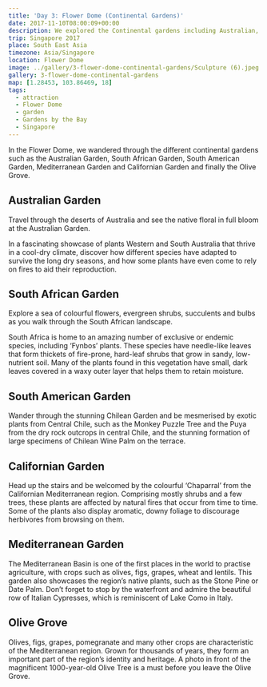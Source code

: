 ```yaml
---
title: 'Day 3: Flower Dome (Continental Gardens)'
date: 2017-11-10T08:00:09+00:00
description: We explored the Continental gardens including Australian, South African, South American, Mediterranean, Californian and the Olive Grove.
trip: Singapore 2017
place: South East Asia
timezone: Asia/Singapore
location: Flower Dome
image: ../gallery/3-flower-dome-continental-gardens/Sculpture (6).jpeg
gallery: 3-flower-dome-continental-gardens
map: [1.28453, 103.86469, 18]
tags:
  - attraction
  - Flower Dome
  - garden
  - Gardens by the Bay
  - Singapore
---
```


In the Flower Dome, we wandered through the different continental gardens such as the Australian Garden, South African Garden, South American Garden, Mediterranean Garden and Californian Garden and finally the Olive Grove.

## Australian Garden

Travel through the deserts of Australia and see the native floral in full bloom at the Australian Garden.

In a fascinating showcase of plants Western and South Australia that thrive in a cool-dry climate, discover how different species have adapted to survive the long dry seasons, and how some plants have even come to rely on fires to aid their reproduction.

## South African Garden

Explore a sea of colourful flowers, evergreen shrubs, succulents and bulbs as you walk through the South African landscape.

South Africa is home to an amazing number of exclusive or endemic species, including ‘Fynbos’ plants. These species have needle-like leaves that form thickets of fire-prone, hard-leaf shrubs that grow in sandy, low-nutrient soil. Many of the plants found in this vegetation have small, dark leaves covered in a waxy outer layer that helps them to retain moisture.

## South American Garden

Wander through the stunning Chilean Garden and be mesmerised by exotic plants from Central Chile, such as the Monkey Puzzle Tree and the Puya from the dry rock outcrops in central Chile, and the stunning formation of large specimens of Chilean Wine Palm on the terrace.

## Californian Garden

Head up the stairs and be welcomed by the colourful ‘Chaparral’ from the Californian Mediterranean region. Comprising mostly shrubs and a few trees, these plants are affected by natural fires that occur from time to time. Some of the plants also display aromatic, downy foliage to discourage herbivores from browsing on them.

## Mediterranean Garden

The Mediterranean Basin is one of the first places in the world to practise agriculture, with crops such as olives, figs, grapes, wheat and lentils. This garden also showcases the region’s native plants, such as the Stone Pine or Date Palm. Don’t forget to stop by the waterfront and admire the beautiful row of Italian Cypresses, which is reminiscent of Lake Como in Italy.

## Olive Grove

Olives, figs, grapes, pomegranate and many other crops are characteristic of the Mediterranean region. Grown for thousands of years, they form an important part of the region’s identity and heritage. A photo in front of the magnificent 1000-year-old Olive Tree is a must before you leave the Olive Grove.
